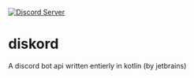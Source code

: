 [![Discord Server](https://discordapp.com/api/guilds/441399366000050197/widget.png?style=shield)](https://discord.gg/F5pZxhF)
# diskord

A discord bot api written entierly in kotlin (by jetbrains)
